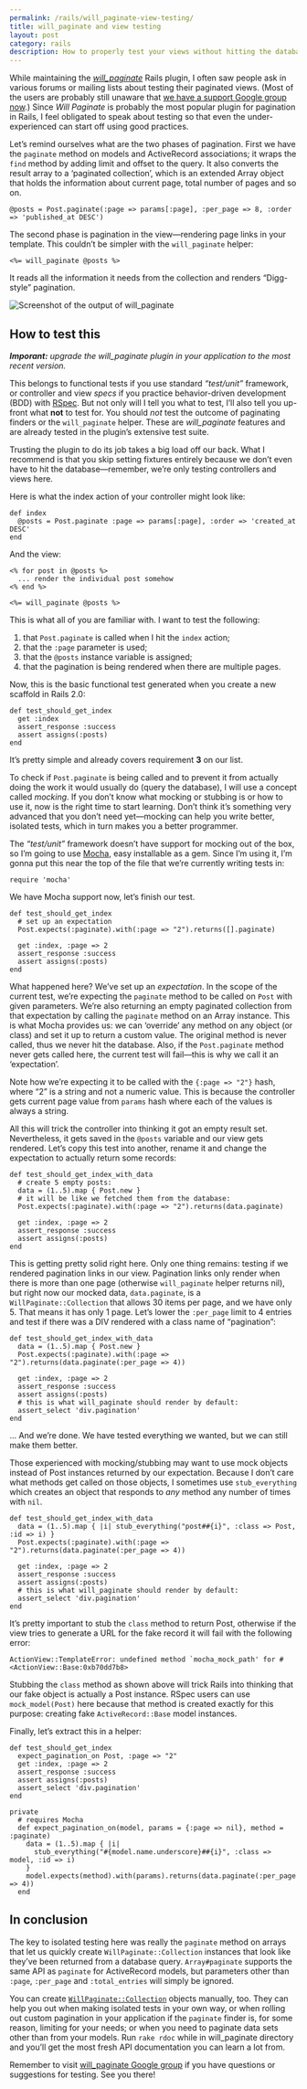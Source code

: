 ```yaml
---
permalink: /rails/will_paginate-view-testing/
title: will_paginate and view testing
layout: post
category: rails
description: How to properly test your views without hitting the database while using will_paginate.
---
```


While maintaining the [<i>will_paginate</i>][3] Rails plugin, I often saw people ask in various forums or mailing lists about testing their paginated views. (Most of the users are probably still unaware that [we have a support Google group now][4].) Since <i>Will Paginate</i> is probably the most popular plugin for pagination in Rails, I feel obligated to speak about testing so that even the under-experienced can start off using good practices.

Let’s remind ourselves what are the two phases of pagination. First we have the `paginate` method on models and ActiveRecord associations; it wraps the `find` method by adding limit and offset to the query. It also converts the result array to a ‘paginated collection’, which is an extended Array object that holds the information about current page, total number of pages and so on.

    @posts = Post.paginate(:page => params[:page], :per_page => 8, :order => 'published_at DESC')


The second phase is pagination in the view—rendering page links in your template. This couldn’t be simpler with the `will_paginate` helper:

    <%= will_paginate @posts %>


It reads all the information it needs from the collection and renders “Digg-style” pagination.

![Screenshot of the output of will_paginate](/page_attachments/0000/0001/will_paginate-output.png)

## How to test this

<i><strong>Imporant:</strong> upgrade the will_paginate plugin in your application to the most recent version.</i>

This belongs to functional tests if you use standard <i>&#8220;test/unit&#8221;</i> framework, or controller and view _specs_ if you practice behavior-driven development (BDD) with [RSpec][5]. But not only will I tell you what to test, I’ll also tell you up-front what **not** to test for. You should _not_ test the outcome of paginating finders or the `will_paginate` helper. These are <i>will_paginate</i> features and are already tested in the plugin’s extensive test suite.

Trusting the plugin to do its job takes a big load off our back. What I recommend is that you skip setting fixtures entirely because we don’t even have to hit the database—remember, we’re only testing controllers and views here.

Here is what the index action of your controller might look like:

    def index
      @posts = Post.paginate :page => params[:page], :order => 'created_at DESC'
    end


And the view:

    <% for post in @posts %>
      ... render the individual post somehow
    <% end %>
    
    <%= will_paginate @posts %>


This is what all of you are familiar with. I want to test the following:

1. that `Post.paginate` is called when I hit the `index` action;
2. that the `:page` parameter is used;
3. that the `@posts` instance variable is assigned;
4. that the pagination is being rendered when there are multiple pages.

Now, this is the basic functional test generated when you create a new scaffold in Rails 2.0:

    def test_should_get_index
      get :index
      assert_response :success
      assert assigns(:posts)
    end


It’s pretty simple and already covers requirement <b>3</b> on our list.

To check if `Post.paginate` is being called and to prevent it from actually doing the work it would usually do (query the database), I will use a concept called _mocking_. If you don’t know what mocking or stubbing is or how to use it, now is the right time to start learning. Don’t think it’s something very advanced that you don’t need yet—mocking can help you write better, isolated tests, which in turn makes you a better programmer.

The <i>&#8220;test/unit&#8221;</i> framework doesn’t have support for mocking out of the box, so I’m going to use [Mocha][6], easy installable as a gem. Since I’m using it, I’m gonna put this near the top of the file that we’re currently writing tests in:

    require 'mocha'


We have Mocha support now, let’s finish our test.

    def test_should_get_index
      # set up an expectation
      Post.expects(:paginate).with(:page => "2").returns([].paginate)
    
      get :index, :page => 2
      assert_response :success
      assert assigns(:posts)
    end


What happened here? We’ve set up an _expectation_. In the scope of the current test, we’re expecting the `paginate` method to be called on `Post` with given parameters. We’re also returning an empty paginated collection from that expectation by calling the `paginate` method on an Array instance. This is what Mocha provides us: we can ‘override’ any method on any object (or class) and set it up to return a custom value. The original method is never called, thus we never hit the database. Also, if the `Post.paginate` method never gets called here, the current test will fail—this is why we call it an ‘expectation’.

Note how we’re expecting it to be called with the `{:page => "2"}` hash, where “2” is a string and not a numeric value. This is because the controller gets current page value from `params` hash where each of the values is always a string.

All this will trick the controller into thinking it got an empty result set. Nevertheless, it gets saved in the `@posts` variable and our view gets rendered. Let’s copy this test into another, rename it and change the expectation to actually return some records:

    def test_should_get_index_with_data
      # create 5 empty posts:
      data = (1..5).map { Post.new }
      # it will be like we fetched them from the database:
      Post.expects(:paginate).with(:page => "2").returns(data.paginate)
    
      get :index, :page => 2
      assert_response :success
      assert assigns(:posts)
    end


This is getting pretty solid right here. Only one thing remains: testing if we rendered pagination links in our view. Pagination links only render when there is more than one page (otherwise `will_paginate` helper returns nil), but right now our mocked data, `data.paginate`, is a `WillPaginate::Collection` that allows 30 items per page, and we have only 5. That means it has only 1 page. Let’s lower the `:per_page` limit to 4 entries and test if there was a DIV rendered with a class name of “pagination”:

    def test_should_get_index_with_data
      data = (1..5).map { Post.new }
      Post.expects(:paginate).with(:page => "2").returns(data.paginate(:per_page => 4))
    
      get :index, :page => 2
      assert_response :success
      assert assigns(:posts)
      # this is what will_paginate should render by default:
      assert_select 'div.pagination'
    end


… And we’re done. We have tested everything we wanted, but we can still make them better.

Those experienced with mocking/stubbing may want to use mock objects instead of Post instances returned by our expectation. Because I don’t care what methods get called on those objects, I sometimes use `stub_everything` which creates an object that responds to _any_ method any number of times with `nil`.

    def test_should_get_index_with_data
      data = (1..5).map { |i| stub_everything("post##{i}", :class => Post, :id => i) }
      Post.expects(:paginate).with(:page => "2").returns(data.paginate(:per_page => 4))
    
      get :index, :page => 2
      assert_response :success
      assert assigns(:posts)
      # this is what will_paginate should render by default:
      assert_select 'div.pagination'
    end


It’s pretty important to stub the `class` method to return Post, otherwise if the view tries to generate a URL for the fake record it will fail with the following error:

    ActionView::TemplateError: undefined method `mocha_mock_path' for #<ActionView::Base:0xb70dd7b8>


Stubbing the `class` method as shown above will trick Rails into thinking that our fake object is actually a Post instance. RSpec users can use `mock_model(Post)` here because that method is created exactly for this purpose: creating fake `ActiveRecord::Base` model instances.

Finally, let’s extract this in a helper:

    def test_should_get_index
      expect_pagination_on Post, :page => "2"
      get :index, :page => 2
      assert_response :success
      assert assigns(:posts)
      assert_select 'div.pagination'
    end
    
    private
      # requires Mocha
      def expect_pagination_on(model, params = {:page => nil}, method = :paginate)
        data = (1..5).map { |i|
          stub_everything("#{model.name.underscore}##{i}", :class => model, :id => i)
        }
        model.expects(method).with(params).returns(data.paginate(:per_page => 4))
      end


## In conclusion

The key to isolated testing here was really the `paginate` method on arrays that let us quickly create `WillPaginate::Collection` instances that look like they’ve been returned from a database query. `Array#paginate` supports the same API as `paginate` for ActiveRecord models, but parameters other than `:page`, `:per_page` and `:total_entries` will simply be ignored.

You can create [`WillPaginate::Collection`][7] objects manually, too. They can help you out when making isolated tests in your own way, or when rolling out custom pagination in your application if the `paginate` finder is, for some reason, limiting for your needs; or when you need to paginate data sets other than from your models. Run `rake rdoc` while in will_paginate directory and you’ll get the most fresh API documentation you can learn a lot from.

Remember to visit [will_paginate Google group][4] if you have questions or suggestions for testing. See you there!

[3]: http://github.com/mislav/will_paginate/tree/master
[4]: http://groups.google.com/group/will_paginate
[5]: http://rspec.info/
[6]: http://mocha.rubyforge.org/
[7]: http://gitrdoc.com/rdoc/mislav/will_paginate/b3b0f593ea9b1da13a64bc825dfe17b6bbc2828b/classes/WillPaginate/Collection.html
